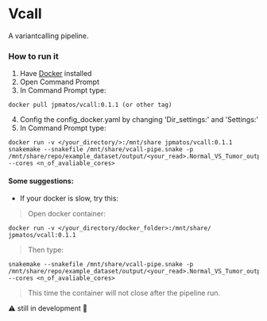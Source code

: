 # Vcall
A variantcalling pipeline.

### How to run it
1. Have [Docker](https://www.docker.com/get-started) installed
2. Open Command Prompt
3. In Command Prompt type: 
```
docker pull jpmatos/vcall:0.1.1 (or other tag)
```
4. Config the config_docker.yaml by changing 'Dir_settings:' and 'Settings:'
5. In Command Prompt type:
```
docker run -v </your_directory/>:/mnt/share jpmatos/vcall:0.1.1 snakemake --snakefile /mnt/share/vcall-pipe.snake -p /mnt/share/repo/example_dataset/output/<your_read>.Normal_VS_Tumor_output.vcf --cores <n_of_avaliable_cores>
```
#### Some suggestions:
* If your docker is slow, try this:
> Open docker container: 
```
docker run -v </your_directory/docker_folder>:/mnt/share/ jpmatos/vcall:0.1.1
```
> Then type: 
 ```
snakemake --snakefile /mnt/share/vcall-pipe.snake -p /mnt/share/repo/example_dataset/output/<your_read>.Normal_VS_Tumor_output.vcf --cores <n_of_avaliable_cores>
```
> This time the container will not close after the pipeline run.




:warning: still in development :construction:

